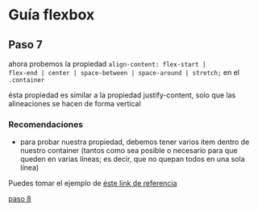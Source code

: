 # Guía flexbox

## Paso 7

ahora probemos la propiedad <code>align-content: flex-start | flex-end | center | space-between | space-around | stretch;</code> en el <code>.container</code>

ésta propiedad es similar a la propiedad justify-content, solo que las alineaciones se hacen de forma vertical

### Recomendaciones
* para probar nuestra propiedad, debemos tener varios item dentro de nuestro container (tantos como sea posible o necesario para que queden en varias líneas; es decir, que no quepan todos en una sola línea)

Puedes tomar el ejemplo de 
[éste link de referencia](index.html)

[paso 8](https://github.com/alexanderjaramillo4iep/flexbox/tree/master/paso8/)